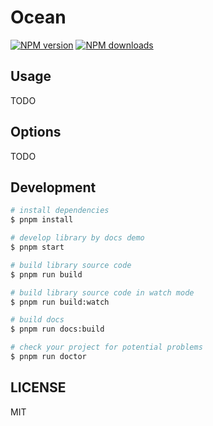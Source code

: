 # Ocean

[![NPM version](https://img.shields.io/npm/v/Ocean.svg?style=flat)](https://npmjs.org/package/Ocean)
[![NPM downloads](http://img.shields.io/npm/dm/Ocean.svg?style=flat)](https://npmjs.org/package/Ocean)

## Usage

TODO

## Options

TODO

## Development

```bash
# install dependencies
$ pnpm install

# develop library by docs demo
$ pnpm start

# build library source code
$ pnpm run build

# build library source code in watch mode
$ pnpm run build:watch

# build docs
$ pnpm run docs:build

# check your project for potential problems
$ pnpm run doctor
```

## LICENSE

MIT
